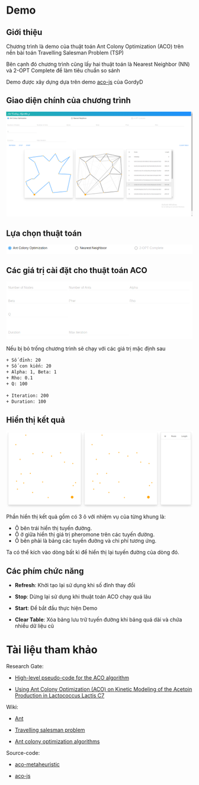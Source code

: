 Demo
====

Giới thiệu
----------

Chương trình là demo của thuật toán Ant Colony Optimization (ACO) trên nền bài toán Travelling Salesman Problem (TSP)

Bên cạnh đó chương trình cũng lấy hai thuật toán là Nearest Neighbor (NN) và 2-OPT Complete để làm tiêu chuẩn so sánh

Demo được xây dựng dựa trên demo [aco-js] của GordyD


Giao diện chính của chương trình
--------------------------------

![screenshot-main](app.png)

Lựa chọn thuật toán
-------------------

![screenshot-algorithm](screenshot-algorithm.png)

Các giá trị cài đặt cho thuật toán ACO
--------------------------------------

![screenshot-options](screenshot-options.png)

Nếu bị bỏ trống chương trình sẽ chạy với các giá trị mặc định sau

```
+ Số đỉnh: 20
+ Số con kiến: 20
+ Alpha: 1, Beta: 1
+ Rho: 0.1
+ Q: 100

+ Iteration: 200
+ Duration: 100
```

Hiển thị kết quả
----------------

![screenshot-table](screenshot-table.png)

Phần hiển thị kết quả gồm có 3 ô với nhiệm vụ của từng khung là:
  - Ô bên trái hiển thị tuyến đường.
  - Ô ở giữa hiển thị giá trị pheromone trên các tuyến đường.
  - Ô bên phải là bảng các tuyến đường và chi phí tương ứng.

Ta có thể kích vào dòng bất kì để hiển thị lại tuyến đường của dòng đó.

Các phím chức năng
------------------

- **Refresh**: Khởi tạo lại sử dụng khi số đỉnh thay đổi
- **Stop**: Dừng lại sử dụng khi thuật toán ACO chạy quá lâu
- **Start**: Để bắt đầu thực hiện Demo

- **Clear Table**: Xóa bảng lưu trữ tuyến đường khi bảng quá dài và chứa nhiều dữ liệu cũ

Tài liệu tham khảo
==================

Research Gate:

- [High-level pseudo-code for the ACO algorithm]

[High-level pseudo-code for the ACO algorithm]: https://www.researchgate.net/figure/5842413_fig2_Figure-3-High-level-pseudo-code-for-the-ACO-algorithm

- [Using Ant Colony Optimization (ACO) on Kinetic Modeling of the Acetoin Production in Lactococcus Lactis C7]

[Using Ant Colony Optimization (ACO) on Kinetic Modeling of the Acetoin Production in Lactococcus Lactis C7]: https://www.researchgate.net/figure/237013254_fig1_Fig-1-Pyruvate-metabolisms-in-lactococcus-lactis-C7-Marcel-et-al-2002

Wiki:

- [Ant]

[Ant]: https://en.wikipedia.org/wiki/Ant

- [Travelling salesman problem]

[Travelling salesman problem]: https://en.wikipedia.org/wiki/Travelling_salesman_problem

- [Ant colony optimization algorithms]

[Ant colony optimization algorithms]: https://en.wikipedia.org/wiki/Ant_colony_optimization_algorithms

Source-code:

- [aco-metaheuristic]

[aco-metaheuristic]: www.aco-metaheuristic.org/aco-code/

- [aco-js]

[aco-js]: https://github.com/GordyD/js-aco


